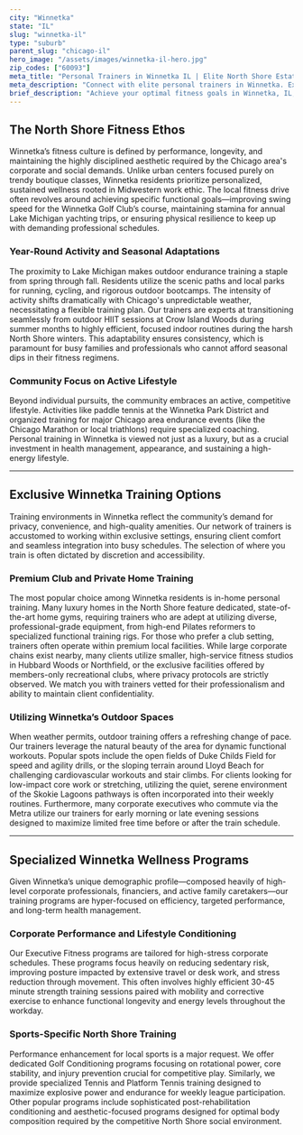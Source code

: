 ```yaml
---
city: "Winnetka"
state: "IL"
slug: "winnetka-il"
type: "suburb"
parent_slug: "chicago-il"
hero_image: "/assets/images/winnetka-il-hero.jpg"
zip_codes: ["60093"]
meta_title: "Personal Trainers in Winnetka IL | Elite North Shore Estate Fitness"
meta_description: "Connect with elite personal trainers in Winnetka. Exclusive coaching for luxury homes, private clubs, and North Shore estate fitness."
brief_description: "Achieve your optimal fitness goals in Winnetka, IL, with our curated network of elite personal trainers. We specialize in matching busy North Shore executives and families with certified experts who understand the demand for discretion and customized results. Whether you need specialized golf conditioning, effective weight management, or high-intensity interval training, find the perfect local Winnetka coach ready to train at your home, private club, or premium studio. Start your tailored fitness journey today."
---
```

## The North Shore Fitness Ethos

Winnetka’s fitness culture is defined by performance, longevity, and maintaining the highly disciplined aesthetic required by the Chicago area's corporate and social demands. Unlike urban centers focused purely on trendy boutique classes, Winnetka residents prioritize personalized, sustained wellness rooted in Midwestern work ethic. The local fitness drive often revolves around achieving specific functional goals—improving swing speed for the Winnetka Golf Club’s course, maintaining stamina for annual Lake Michigan yachting trips, or ensuring physical resilience to keep up with demanding professional schedules.

### Year-Round Activity and Seasonal Adaptations

The proximity to Lake Michigan makes outdoor endurance training a staple from spring through fall. Residents utilize the scenic paths and local parks for running, cycling, and rigorous outdoor bootcamps. The intensity of activity shifts dramatically with Chicago's unpredictable weather, necessitating a flexible training plan. Our trainers are experts at transitioning seamlessly from outdoor HIIT sessions at Crow Island Woods during summer months to highly efficient, focused indoor routines during the harsh North Shore winters. This adaptability ensures consistency, which is paramount for busy families and professionals who cannot afford seasonal dips in their fitness regimens.

### Community Focus on Active Lifestyle

Beyond individual pursuits, the community embraces an active, competitive lifestyle. Activities like paddle tennis at the Winnetka Park District and organized training for major Chicago area endurance events (like the Chicago Marathon or local triathlons) require specialized coaching. Personal training in Winnetka is viewed not just as a luxury, but as a crucial investment in health management, appearance, and sustaining a high-energy lifestyle.

---

## Exclusive Winnetka Training Options

Training environments in Winnetka reflect the community’s demand for privacy, convenience, and high-quality amenities. Our network of trainers is accustomed to working within exclusive settings, ensuring client comfort and seamless integration into busy schedules. The selection of where you train is often dictated by discretion and accessibility.

### Premium Club and Private Home Training

The most popular choice among Winnetka residents is in-home personal training. Many luxury homes in the North Shore feature dedicated, state-of-the-art home gyms, requiring trainers who are adept at utilizing diverse, professional-grade equipment, from high-end Pilates reformers to specialized functional training rigs. For those who prefer a club setting, trainers often operate within premium local facilities. While large corporate chains exist nearby, many clients utilize smaller, high-service fitness studios in Hubbard Woods or Northfield, or the exclusive facilities offered by members-only recreational clubs, where privacy protocols are strictly observed. We match you with trainers vetted for their professionalism and ability to maintain client confidentiality.

### Utilizing Winnetka’s Outdoor Spaces

When weather permits, outdoor training offers a refreshing change of pace. Our trainers leverage the natural beauty of the area for dynamic functional workouts. Popular spots include the open fields of Duke Childs Field for speed and agility drills, or the sloping terrain around Lloyd Beach for challenging cardiovascular workouts and stair climbs. For clients looking for low-impact core work or stretching, utilizing the quiet, serene environment of the Skokie Lagoons pathways is often incorporated into their weekly routines. Furthermore, many corporate executives who commute via the Metra utilize our trainers for early morning or late evening sessions designed to maximize limited free time before or after the train schedule.

---

## Specialized Winnetka Wellness Programs

Given Winnetka’s unique demographic profile—composed heavily of high-level corporate professionals, financiers, and active family caretakers—our training programs are hyper-focused on efficiency, targeted performance, and long-term health management.

### Corporate Performance and Lifestyle Conditioning

Our Executive Fitness programs are tailored for high-stress corporate schedules. These programs focus heavily on reducing sedentary risk, improving posture impacted by extensive travel or desk work, and stress reduction through movement. This often involves highly efficient 30-45 minute strength training sessions paired with mobility and corrective exercise to enhance functional longevity and energy levels throughout the workday.

### Sports-Specific North Shore Training

Performance enhancement for local sports is a major request. We offer dedicated Golf Conditioning programs focusing on rotational power, core stability, and injury prevention crucial for competitive play. Similarly, we provide specialized Tennis and Platform Tennis training designed to maximize explosive power and endurance for weekly league participation. Other popular programs include sophisticated post-rehabilitation conditioning and aesthetic-focused programs designed for optimal body composition required by the competitive North Shore social environment.